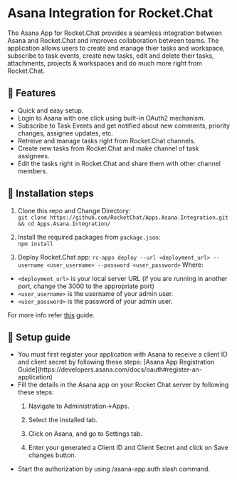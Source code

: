 # Asana Integration for Rocket.Chat


The Asana App for Rocket.Chat  provides a seamless integration between Asana and Rocket.Chat and improves collaboration between teams.
The application allows users to create and manage thier tasks and workspace, subscribe to task events, create new tasks, edit and delete their tasks, attachments, projects & workspaces and do much more right from Rocket.Chat.


<h2>🚀 Features </h2>
<ul>
  <li>Quick and easy setup.</li> 
  <li>Login to Asana with one click using built-in OAuth2 mechanism.</li>
  <li>Subscribe to Task Events and get notified about new comments, priority changes, assignee updates, etc.</li>
  <li>Retreive and manage tasks right from Rocket.Chat channels.</li>
  <li>Create new tasks from Rocket.Chat and make channel of task assignees.</li>
  <li>Edit the tasks right in Rocket.Chat and share them with other channel members.</li>
</ul>


<h2>🔧 Installation steps </h2>

 1. Clone this repo and Change Directory: </br>
 `git clone https://github.com/RocketChat/Apps.Asana.Integration.git && cd Apps.Asana.Integration/`

 2. Install the required packages from `package.json`: </br>
	 `npm install`

 3. Deploy Rocket.Chat app:
 `rc-apps deploy --url <deployment_url> --username <user_username> --password <user_password>`
Where:
- `<deployment_url>` is your local server URL (if you are running in another port, change the 3000 to the appropriate port)
- `<user_username>` is the username of your admin user.
- `<user_password>` is the password of your admin user.

For more info refer [this](https://developer.rocket.chat/apps-engine/getting-started/rocket.chat-app-engine-cli) guide.

<h2>📲 Setup guide </h2>
 <ul>
  <li> You must first register your application with Asana to receive a client ID and client secret by following these steps: [Asana App Registration Guide](https://developers.asana.com/docs/oauth#register-an-application)</li> 
  
  
  <li>Fill the details in the Asana app on your Rocket Chat server by following these steps:</li>
  
  1. Navigate to Administration->Apps. 
  
  2. Select the Installed tab.
  
  3. Click on Asana, and go to Settings tab.
  
  4. Enter your generated a Client ID and Client Secret and click on Save changes button.
  
  <li>Start the authorization by using /asana-app auth slash command.</li>
</ul>



